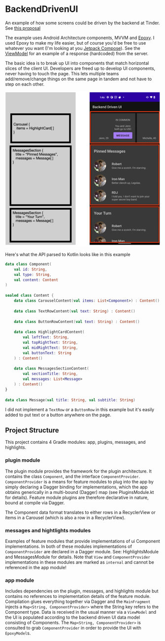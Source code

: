 # BackendDrivenUI

An example of how some screens could be driven by the backend at Tinder. See [this proposal](https://docs.google.com/document/d/18u75-lQ33dD6ln-tJPl0LYwqjlot2mEKPB7XTBe8l2E/edit)

The example uses Android Architecture components, MVVM and [Epoxy](https://github.com/airbnb/epoxy). I used Epoxy to make my life easier, but of course you'd be free to use whatever you want (I'm looking at you [Jetpack Compose](https://developer.android.com/jetpack/compose)). See the [ViewModel](https://github.com/tinder-christopherperry/BackendDrivenUI/blob/main/app/src/main/java/com/tinder/backendui/ui/main/MainViewModel.kt) for an example of a response (hardcoded) from the server.

The basic idea is to break up UI into components that match horizontal slices of the client UI. Developers are freed up to develop UI components, never having to touch the page. This lets multiple teams add/remove/change things on the same page in tandem and not have to step on each other.

![UI Slices Example](ui-slices.png)

Here's what the API parsed to Kotlin looks like in this example

```kotlin
data class Component(
    val id: String,
    val type: String,
    val content: Content
)

sealed class Content {
    data class CarouselContent(val items: List<Component>) : Content()

    data class TextRowContent(val text: String) : Content()

    data class ButtonRowContent(val text: String) : Content()

    data class HighlightCardContent(
        val leftText: String,
        val topRightText: String,
        val midRightText: String,
        val buttonText: String
    ) : Content()

    data class MessagesSectionContent(
        val sectionTitle: String,
        val messages: List<Message>
    ) : Content()
}

data class Message(val title: String, val subtitle: String)
```

I did not implement a `TextRow` or a `ButtonRow` in this example but it's easily added to put text or a button anywhere on the page.

## Project Structure

This project contains 4 Gradle modules: app, plugins, messages, and highlights.

### plugin module

The plugin module provides the framework for the plugin architecture. It contains the class `Component`, and the interface `ComponentProvider`. `ComponentProvider` is a means for feature modules to plug into the app by simply declaring a Dagger binding for implementations, which the app obtains generically in a multi-bound (Dagger) map (see PluginsModule.kt for details). Feature module plugins are therefore declarative in nature, bound at compile via Dagger.

The Component data format translates to either rows in a RecyclerView or items in a Carousel (which is also a row in a RecyclerView).

### messages and hightlights modules

Examples of feature modules that provide implementations of ui Component implementations. In both of these modules implementations of `ComponentProvider` are declared in a Dagger module. See: HighlightsModule and MessagesModule for details. Note that `View` and `ComponentProvider` implementations in these modules are marked as `internal` and cannot be referenced in the app module!

### app module

Includes dependencies on the plugin, messages, and highlights module but contains no references to implementation details of the feature module. Compilation glues everything together via Dagger and the `MainFragment` injects a `Map<String, ComponentProvider>` where the String key refers to the Component type. Data is received in the usual manner via a `ViewModel` and the UI is populated according to the backend driven UI data model consisting of Components. The `Map<String, ComponentProvider>` is consulted to grab `ComponentProvider` in order to provide the UI with `EpoxyModel`s.
